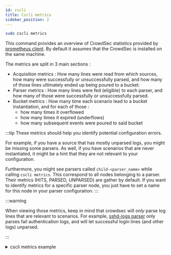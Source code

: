 ```yaml
---
id: cscli
title: Cscli metrics
sidebar_position: 2
---
```


```bash
sudo cscli metrics
```

This command provides an overview of CrowdSec statistics provided by [prometheus client](prometheus). By default it assumes that the CrowdSec is installed on the same machine.

The metrics are split in 3 main sections :

 - Acquisition metrics : How many lines were read from which sources, how many were successfully or unsuccessfully parsed, and how many of those lines ultimately ended up being poured to a bucket.
 - Parser metrics : How many lines were fed (eligible) to each parser, and how many of those were successfully or unsuccessfully parsed.
 - Bucket metrics : How many time each scenario lead to a bucket instantiation, and for each of those :
    - how many times it overflowed
    - how many times it expired (underflows)
    - how many subsequent events were poured to said bucket

:::tip
These metrics should help you identify potential configuration errors.

For example, if you have a source that has mostly unparsed logs, you might be missing some parsers.
As well, if you have scenarios that are never instantiated, it might be a hint that they are not relevant to your configuration.

Furthermore, you might see parsers called `child-<parser_name>` while calling `cscli metrics`. This correspond to all nodes belonging to a parser. Their metrics
(HITS, PARSED, UNPARSED) are gather by default. If you want to identify metrics for a specific parser node, you just have to set a name for this node in your parser configuration.
:::

:::warning

When viewing those metrics, keep in mind that crowdsec will *only* parse log lines that are relevant to scenarios.
For example, [sshd-logs parser](https://hub.crowdsec.net/author/crowdsecurity/configurations/sshd-logs) only parses fail authentication logs, and will let successful login lines (and other logs) unparsed.

:::

<details>
  <summary>cscli metrics example</summary>

```bash
sudo cscli metrics

INFO[0000] Buckets Metrics:
+--------------------------------------+---------------+-----------+--------------+--------+---------+
|                BUCKET                | CURRENT COUNT | OVERFLOWS | INSTANCIATED | POURED | EXPIRED |
+--------------------------------------+---------------+-----------+--------------+--------+---------+
| crowdsecurity/http-bad-user-agent    | -             | -         |           10 |     10 |      10 |
| crowdsecurity/http-crawl-non_statics | -             | -         |           91 |    119 |      91 |
| crowdsecurity/http-probing           | -             | -         |            2 |      2 |       2 |
| crowdsecurity/http-sensitive-files   | -             | -         |            1 |      1 |       1 |
| crowdsecurity/ssh-bf                 |            13 |      6314 |         8768 |  46772 |    2441 |
| crowdsecurity/ssh-bf_user-enum       |             6 | -         |         7646 |  14406 |    7640 |
+--------------------------------------+---------------+-----------+--------------+--------+---------+
INFO[0000] Acquisition Metrics:
+---------------------------+------------+--------------+----------------+------------------------+
|          SOURCE           | LINES READ | LINES PARSED | LINES UNPARSED | LINES POURED TO BUCKET |
+---------------------------+------------+--------------+----------------+------------------------+
| /var/log/auth.log         |     105476 |        46772 |          58704 |                  61178 |
| /var/log/messages         |          2 | -            |              2 | -                      |
| /var/log/nginx/access.log |        138 |          111 |             27 |                    100 |
| /var/log/nginx/error.log  |        312 |           68 |            244 |                     32 |
| /var/log/syslog           |      31919 | -            |          31919 | -                      |
+---------------------------+------------+--------------+----------------+------------------------+
INFO[0000] Parser Metrics:
+--------------------------------+--------+--------+----------+
|            PARSERS             |  HITS  | PARSED | UNPARSED |
+--------------------------------+--------+--------+----------+
| child-crowdsecurity/http-logs  |    537 |    257 |      280 |
| child-crowdsecurity/nginx-logs |    789 |    179 |      610 |
| child-crowdsecurity/sshd-logs  | 436048 |  46772 |   389276 |
| crowdsecurity/dateparse-enrich |  46951 |  46951 | -        |
| crowdsecurity/geoip-enrich     |  46883 |  46883 | -        |
| crowdsecurity/http-logs        |    179 |     66 |      113 |
| crowdsecurity/nginx-logs       |    450 |    179 |      271 |
| crowdsecurity/non-syslog       |    450 |    450 | -        |
| crowdsecurity/sshd-logs        | 104386 |  46772 |    57614 |
| crowdsecurity/syslog-logs      | 137397 | 137395 |        2 |
| crowdsecurity/whitelists       |  46951 |  46951 | -        |
+--------------------------------+--------+--------+----------+
INFO[0000] Local Api Metrics:
+----------------------+--------+------+
|        ROUTE         | METHOD | HITS |
+----------------------+--------+------+
| /v1/alerts           | GET    |    4 |
| /v1/alerts           | POST   | 5400 |
| /v1/decisions/stream | GET    | 7694 |
| /v1/watchers/login   | POST   |   27 |
+----------------------+--------+------+
INFO[0000] Local Api Machines Metrics:
+----------------------------------+------------+--------+------+
|             MACHINE              |   ROUTE    | METHOD | HITS |
+----------------------------------+------------+--------+------+
| 7f0607a3469243139699bf2f30321fc4 | /v1/alerts | GET    |    4 |
| 7f0607a3469243139699bf2f30321fc4 | /v1/alerts | POST   | 5400 |
+----------------------------------+------------+--------+------+
INFO[0000] Local Api Bouncers Metrics:
+------------------------------+----------------------+--------+------+
|           BOUNCER            |        ROUTE         | METHOD | HITS |
+------------------------------+----------------------+--------+------+
| cs-firewall-bouncer-n3W19Qua | /v1/decisions/stream | GET    | 7694 |
+------------------------------+----------------------+--------+------+

```
</details>